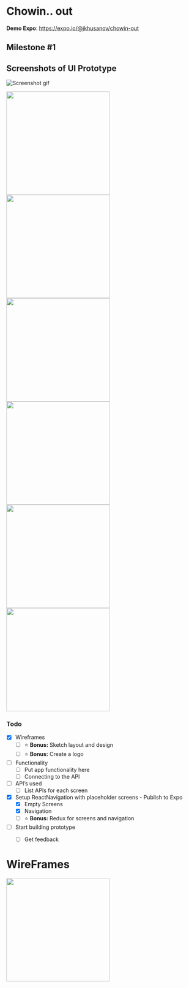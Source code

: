 # Chowin.. out
**Demo Expo**:
https://expo.io/@jkhusanov/chowin-out
## Milestone #1

## Screenshots of UI Prototype 
![Screenshot gif](https://github.com/mobile-space/chowin-out/blob/master/Screenshots/screenshot.gif)


<div style={{display: flex; flex-direction: row}}>
  <img src="Screenshots/Splash.png" width="270" />
  <img src="Screenshots/into.png" width="270" />
  <img src="Screenshots/intro2.png" width="270" />
</div>

<div style={{display: flex; flex-direction: row}}>
  <img src="Screenshots/feed.png" width="270"  />
  <img src="Screenshots/PostDetail.png" width="270" />
  <img src="Screenshots/createpost.png" width="270" />
</div>



### Todo

- [x] Wireframes
  - [ ] :star: **Bonus:** Sketch layout and design
  - [ ] :star: **Bonus:** Create a logo
- [ ] Functionality
  - [ ] Put app functionality here 
  - [ ] Connecting to the API
- [ ] API’s used
  - [ ] List APIs for each screen
- [x] Setup ReactNavigation with placeholder screens - Publish to Expo
  - [x] Empty Screens
  - [x] Navigation
  - [ ] :star: **Bonus:** Redux for screens and navigation 
- [ ] Start building prototype
  - [ ] Get feedback


# WireFrames 

<div style={{display: flex; flex-direction: row}}>
  <img src="project-plan-files/first-basic-sketch.jpg" width="270" />

</div>
